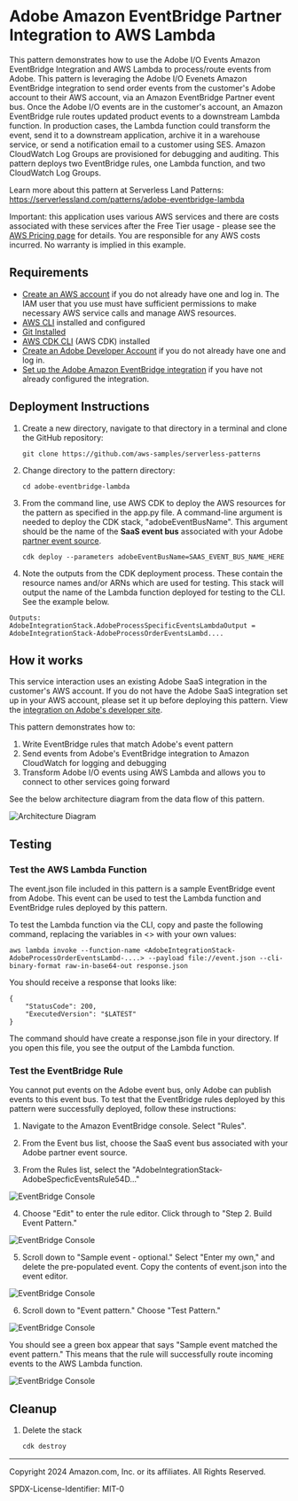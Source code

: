 # Adobe Amazon EventBridge Partner Integration to AWS Lambda

This pattern demonstrates how to use the Adobe I/O Events Amazon EventBridge Integration and AWS Lambda to process/route events from Adobe. This pattern is leveraging the Adobe I/O Evenets Amazon EventBridge integration to send order events from the customer's Adobe account to their AWS account, via an Amazon EventBridge Partner event bus. Once the Adobe I/O events are in the customer's account, an Amazon EventBridge rule routes updated product events to a downstream Lambda function. In production cases, the Lambda function could transform the event, send it to a downstream application, archive it in a warehouse service, or send a notification email to a customer using SES. Amazon CloudWatch Log Groups are provisioned for debugging and auditing. This pattern deploys two EventBridge rules, one Lambda function, and two CloudWatch Log Groups.
    
Learn more about this pattern at Serverless Land Patterns: https://serverlessland.com/patterns/adobe-eventbridge-lambda

Important: this application uses various AWS services and there are costs associated with these services after the Free Tier usage - please see the [AWS Pricing page](https://aws.amazon.com/pricing/) for details. You are responsible for any AWS costs incurred. No warranty is implied in this example.

## Requirements

* [Create an AWS account](https://portal.aws.amazon.com/gp/aws/developer/registration/index.html) if you do not already have one and log in. The IAM user that you use must have sufficient permissions to make necessary AWS service calls and manage AWS resources.
* [AWS CLI](https://docs.aws.amazon.com/cli/latest/userguide/install-cliv2.html) installed and configured
* [Git Installed](https://git-scm.com/book/en/v2/Getting-Started-Installing-Git)
* [AWS CDK CLI](https://docs.aws.amazon.com/cdk/v2/guide/getting_started.html) (AWS CDK) installed
* [Create an Adobe Developer Account](https://www.adobe.com/sign/developer-form.html) if you do not already have one and log in. 
* [Set up the Adobe Amazon EventBridge integration](https://developer.adobe.com/events/docs/guides/amazon_eventbridge/) if you have not already configured the integration.


## Deployment Instructions

1. Create a new directory, navigate to that directory in a terminal and clone the GitHub repository:
    ``` 
    git clone https://github.com/aws-samples/serverless-patterns
    ```
2. Change directory to the pattern directory:
    ```
    cd adobe-eventbridge-lambda
    ```
3. From the command line, use AWS CDK to deploy the AWS resources for the pattern as specified in the app.py file. A command-line argument is needed to deploy the CDK stack, "adobeEventBusName". This argument should be the name of the **SaaS event bus** associated with your Adobe [partner event source](https://docs.aws.amazon.com/eventbridge/latest/userguide/eb-saas.html).
    ```
    cdk deploy --parameters adobeEventBusName=SAAS_EVENT_BUS_NAME_HERE
    ```

4. Note the outputs from the CDK deployment process. These contain the resource names and/or ARNs which are used for testing. This stack will output the name of the Lambda function deployed for testing to the CLI. See the example below. 

```
Outputs:
AdobeIntegrationStack.AdobeProcessSpecificEventsLambdaOutput = AdobeIntegrationStack-AdobeProcessOrderEventsLambd....
```

## How it works

This service interaction uses an existing Adobe SaaS integration in the customer's AWS account. If you do not have the Adobe SaaS integration set up in your AWS account, please set it up before deploying this pattern. View the [integration on Adobe's developer site](https://developer.adobe.com/events/docs/guides/amazon_eventbridge/).

This pattern demonstrates how to:
1. Write EventBridge rules that match Adobe's event pattern
2. Send events from Adobe's EventBridge integration to Amazon CloudWatch for logging and debugging
3. Transform Adobe I/O events using AWS Lambda and allows you to connect to other services going forward

See the below architecture diagram from the data flow of this pattern. 

![Architecture Diagram](./img/readme-arch-diagram.pngreadme-arch-diagram.png)

## Testing

### Test the AWS Lambda Function

The event.json file included in this pattern is a sample EventBridge event from Adobe. This event can be used to test the Lambda function and EventBridge rules deployed by this pattern.

To test the Lambda function via the CLI, copy and paste the following command, replacing the variables in <> with your own values:
```
aws lambda invoke --function-name <AdobeIntegrationStack-AdobeProcessOrderEventsLambd-....> --payload file://event.json --cli-binary-format raw-in-base64-out response.json
```

You should receive a response that looks like: 
```
{
    "StatusCode": 200,
    "ExecutedVersion": "$LATEST"
}
```

The command should have create a response.json file in your directory. If you open this file, you see the output of the Lambda function.  

### Test the EventBridge Rule

You cannot put events on the Adobe event bus, only Adobe can publish events to this event bus. To test that the EventBridge rules deployed by this pattern were successfully deployed, follow these instructions: 

1. Navigate to the Amazon EventBridge console. Select "Rules". 

2. From the Event bus list, choose the SaaS event bus associated with your Adobe partner event source. 

3. From the Rules list, select the "AdobeIntegrationStack-AdobeSpecficEventsRule54D..." 

![EventBridge Console](./img/EBconsole-rules.png)

4. Choose "Edit" to enter the rule editor. Click through to "Step 2. Build Event Pattern." 

![EventBridge Console](./img/BuildEvent.png)

5. Scroll down to "Sample event - optional." Select "Enter my own," and delete the pre-populated event. Copy the contents of event.json into the event editor. 

![EventBridge Console](./img/SampleEvent.png)

6. Scroll down to "Event pattern." Choose "Test Pattern." 

![EventBridge Console](./img/TestEvent.png)

You should see a green box appear that says "Sample event matched the event pattern." This means that the rule will successfully route incoming events to the AWS Lambda function. 

![EventBridge Console](./img/TestEventSuccessful.png)


## Cleanup
 
1. Delete the stack
    ```bash
    cdk destroy
    ```

----
Copyright 2024 Amazon.com, Inc. or its affiliates. All Rights Reserved.

SPDX-License-Identifier: MIT-0